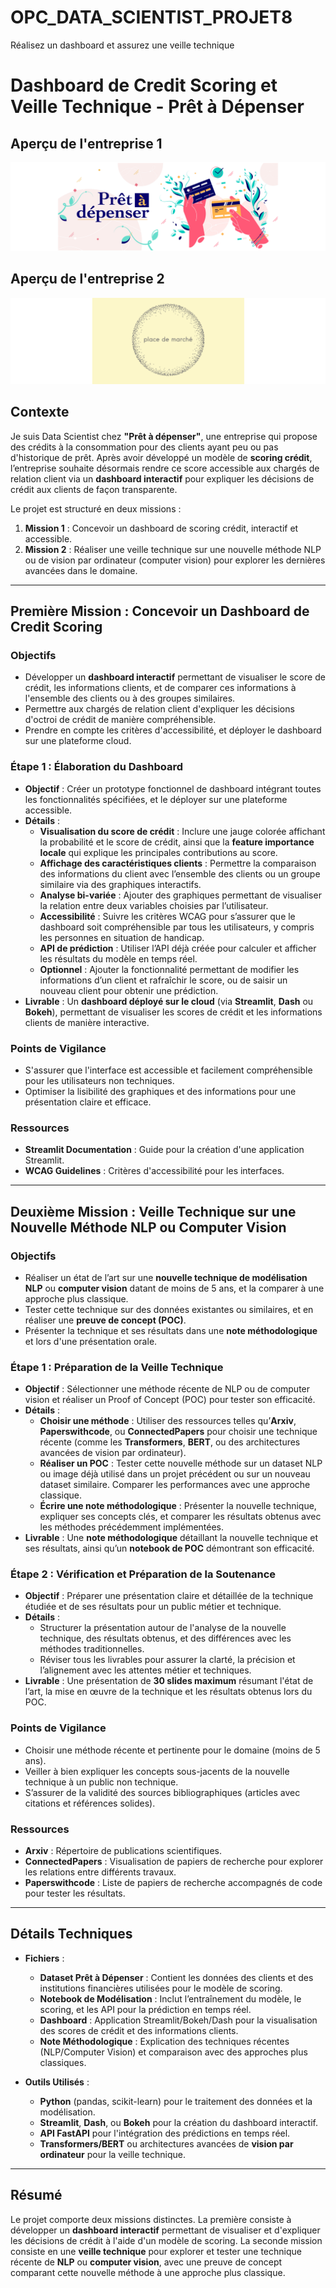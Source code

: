 # OPC_DATA_SCIENTIST_PROJET8
Réalisez un dashboard et assurez une veille technique


# Dashboard de Credit Scoring et Veille Technique - Prêt à Dépenser

## Aperçu de l'entreprise 1

![Aperçu du site web](images/DS_projet7.PNG)

## Aperçu de l'entreprise 2

![Aperçu du site web](images/DS_projet6.PNG)


## Contexte

Je suis Data Scientist chez **"Prêt à dépenser"**, une entreprise qui propose des crédits à la consommation pour des clients ayant peu ou pas d'historique de prêt. Après avoir développé un modèle de **scoring crédit**, l’entreprise souhaite désormais rendre ce score accessible aux chargés de relation client via un **dashboard interactif** pour expliquer les décisions de crédit aux clients de façon transparente.

Le projet est structuré en deux missions :
1. **Mission 1** : Concevoir un dashboard de scoring crédit, interactif et accessible.
2. **Mission 2** : Réaliser une veille technique sur une nouvelle méthode NLP ou de vision par ordinateur (computer vision) pour explorer les dernières avancées dans le domaine.

---

## Première Mission : Concevoir un Dashboard de Credit Scoring

### Objectifs
- Développer un **dashboard interactif** permettant de visualiser le score de crédit, les informations clients, et de comparer ces informations à l'ensemble des clients ou à des groupes similaires.
- Permettre aux chargés de relation client d'expliquer les décisions d'octroi de crédit de manière compréhensible.
- Prendre en compte les critères d'accessibilité, et déployer le dashboard sur une plateforme cloud.

### Étape 1 : Élaboration du Dashboard
- **Objectif** : Créer un prototype fonctionnel de dashboard intégrant toutes les fonctionnalités spécifiées, et le déployer sur une plateforme accessible.
- **Détails** :
  - **Visualisation du score de crédit** : Inclure une jauge colorée affichant la probabilité et le score de crédit, ainsi que la **feature importance locale** qui explique les principales contributions au score.
  - **Affichage des caractéristiques clients** : Permettre la comparaison des informations du client avec l’ensemble des clients ou un groupe similaire via des graphiques interactifs.
  - **Analyse bi-variée** : Ajouter des graphiques permettant de visualiser la relation entre deux variables choisies par l’utilisateur.
  - **Accessibilité** : Suivre les critères WCAG pour s’assurer que le dashboard soit compréhensible par tous les utilisateurs, y compris les personnes en situation de handicap.
  - **API de prédiction** : Utiliser l’API déjà créée pour calculer et afficher les résultats du modèle en temps réel.
  - **Optionnel** : Ajouter la fonctionnalité permettant de modifier les informations d’un client et rafraîchir le score, ou de saisir un nouveau client pour obtenir une prédiction.
- **Livrable** : Un **dashboard déployé sur le cloud** (via **Streamlit**, **Dash** ou **Bokeh**), permettant de visualiser les scores de crédit et les informations clients de manière interactive.

### Points de Vigilance
- S'assurer que l'interface est accessible et facilement compréhensible pour les utilisateurs non techniques.
- Optimiser la lisibilité des graphiques et des informations pour une présentation claire et efficace.

### Ressources
- **Streamlit Documentation** : Guide pour la création d'une application Streamlit.
- **WCAG Guidelines** : Critères d'accessibilité pour les interfaces.

---

## Deuxième Mission : Veille Technique sur une Nouvelle Méthode NLP ou Computer Vision

### Objectifs
- Réaliser un état de l’art sur une **nouvelle technique de modélisation NLP** ou **computer vision** datant de moins de 5 ans, et la comparer à une approche plus classique.
- Tester cette technique sur des données existantes ou similaires, et en réaliser une **preuve de concept (POC)**.
- Présenter la technique et ses résultats dans une **note méthodologique** et lors d'une présentation orale.

### Étape 1 : Préparation de la Veille Technique
- **Objectif** : Sélectionner une méthode récente de NLP ou de computer vision et réaliser un Proof of Concept (POC) pour tester son efficacité.
- **Détails** :
  - **Choisir une méthode** : Utiliser des ressources telles qu’**Arxiv**, **Paperswithcode**, ou **ConnectedPapers** pour choisir une technique récente (comme les **Transformers**, **BERT**, ou des architectures avancées de vision par ordinateur).
  - **Réaliser un POC** : Tester cette nouvelle méthode sur un dataset NLP ou image déjà utilisé dans un projet précédent ou sur un nouveau dataset similaire. Comparer les performances avec une approche classique.
  - **Écrire une note méthodologique** : Présenter la nouvelle technique, expliquer ses concepts clés, et comparer les résultats obtenus avec les méthodes précédemment implémentées.
- **Livrable** : Une **note méthodologique** détaillant la nouvelle technique et ses résultats, ainsi qu’un **notebook de POC** démontrant son efficacité.

### Étape 2 : Vérification et Préparation de la Soutenance
- **Objectif** : Préparer une présentation claire et détaillée de la technique étudiée et de ses résultats pour un public métier et technique.
- **Détails** :
  - Structurer la présentation autour de l'analyse de la nouvelle technique, des résultats obtenus, et des différences avec les méthodes traditionnelles.
  - Réviser tous les livrables pour assurer la clarté, la précision et l’alignement avec les attentes métier et techniques.
- **Livrable** : Une présentation de **30 slides maximum** résumant l'état de l’art, la mise en œuvre de la technique et les résultats obtenus lors du POC.

### Points de Vigilance
- Choisir une méthode récente et pertinente pour le domaine (moins de 5 ans).
- Veiller à bien expliquer les concepts sous-jacents de la nouvelle technique à un public non technique.
- S’assurer de la validité des sources bibliographiques (articles avec citations et références solides).

### Ressources
- **Arxiv** : Répertoire de publications scientifiques.
- **ConnectedPapers** : Visualisation de papiers de recherche pour explorer les relations entre différents travaux.
- **Paperswithcode** : Liste de papiers de recherche accompagnés de code pour tester les résultats.

---

## Détails Techniques

- **Fichiers** :
  - **Dataset Prêt à Dépenser** : Contient les données des clients et des institutions financières utilisées pour le modèle de scoring.
  - **Notebook de Modélisation** : Inclut l’entraînement du modèle, le scoring, et les API pour la prédiction en temps réel.
  - **Dashboard** : Application Streamlit/Bokeh/Dash pour la visualisation des scores de crédit et des informations clients.
  - **Note Méthodologique** : Explication des techniques récentes (NLP/Computer Vision) et comparaison avec des approches plus classiques.

- **Outils Utilisés** :
  - **Python** (pandas, scikit-learn) pour le traitement des données et la modélisation.
  - **Streamlit**, **Dash**, ou **Bokeh** pour la création du dashboard interactif.
  - **API FastAPI** pour l'intégration des prédictions en temps réel.
  - **Transformers/BERT** ou architectures avancées de **vision par ordinateur** pour la veille technique.

---

## Résumé

Le projet comporte deux missions distinctes. La première consiste à développer un **dashboard interactif** permettant de visualiser et d'expliquer les décisions de crédit à l'aide d'un modèle de scoring. La seconde mission consiste en une **veille technique** pour explorer et tester une technique récente de **NLP** ou **computer vision**, avec une preuve de concept comparant cette nouvelle méthode à une approche plus classique.
